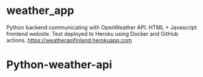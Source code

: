 # weather_app
Python backend communicating with OpenWeather API. HTML + Javascript frontend website. Test deployed to Heroku using Docker and GitHub actions.
https://weatherapifinland.herokuapp.com
# Python-weather-api
